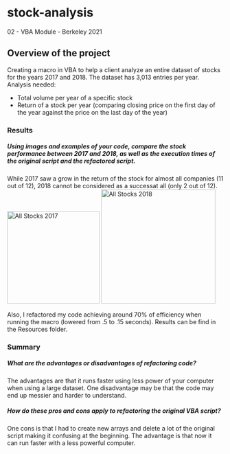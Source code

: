 # stock-analysis
02 - VBA Module - Berkeley 2021

## Overview of the project
Creating a macro in VBA to help a client analyze an entire dataset of stocks for the years 2017 and 2018. The dataset has 3,013 entries per year.
Analysis needed:
 - Total volume per year of a specific stock
 - Return of a stock per year (comparing closing price on the first day of the year against the price on the last day of the year)

### Results
##### Using images and examples of your code, compare the stock performance between 2017 and 2018, as well as the execution times of the original script and the refactored script.
While 2017 saw a grow in the return of the stock for almost all companies (11 out of 12), 2018 cannot be considered as a successat all (only 2 out of 12).
<img width="215" alt="All Stocks 2017" src="https://user-images.githubusercontent.com/25446419/109451016-1083b880-7a12-11eb-86e8-7fd29d0d472d.png">
<img width="266" alt="All Stocks 2018" src="https://user-images.githubusercontent.com/25446419/109451017-111c4f00-7a12-11eb-8cb6-a3c2ee5148d7.png">


Also, I refactored my code achieving around 70% of efficiency when running the macro (lowered from .5 to .15 seconds). Results can be find in the Resources folder.

### Summary
#####  What are the advantages or disadvantages of refactoring code?
The advantages are that it runs faster using less power of your computer when using a large dataset.
One disadvantage may be that the code may end up messier and harder to understand. 
##### How do these pros and cons apply to refactoring the original VBA script?
One cons is that I had to create new arrays and delete a lot of the original script making it confusing at the beginning.
The advantage is that now it can run faster with a less powerful computer.
